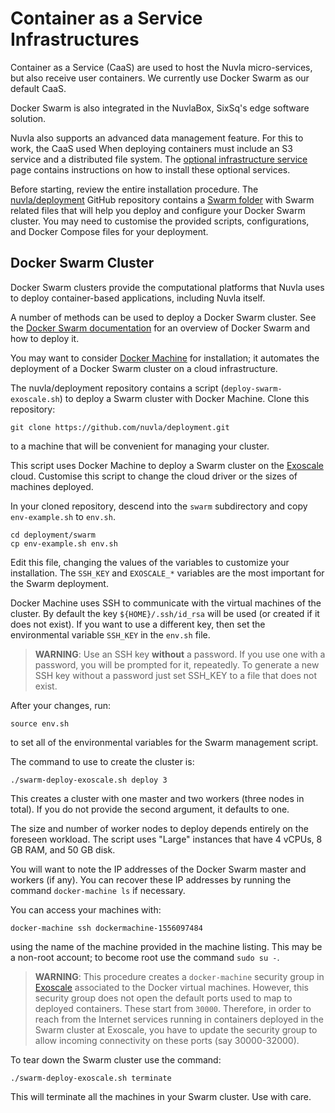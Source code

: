 Container as a Service Infrastructures
============================

Container as a Service (CaaS) are used to host the Nuvla micro-services, but also receive user containers. We currently use Docker Swarm as our default CaaS.

Docker Swarm is also integrated in the NuvlaBox, SixSq's edge software solution.

Nuvla also supports an advanced data management feature. For this to work, the CaaS used When deploying containers must include an S3 service and a distributed file system.  The [optional infrastructure service](/docs/dave/prod/caas-optional-services.html) page contains instructions on how to install these optional services. 

Before starting, review the entire installation procedure.  The [nuvla/deployment](https://github.com/nuvla/deployment) GitHub repository contains a [Swarm folder](https://github.com/nuvla/deployment/tree/master/swarm) with Swarm related files that will help you deploy and configure your Docker Swarm cluster.  You may need to customise the provided scripts, configurations, and Docker Compose files for your deployment.

## Docker Swarm Cluster

Docker Swarm clusters provide the computational platforms that Nuvla uses to deploy container-based applications, including Nuvla itself.

A number of methods can be used to deploy a Docker Swarm cluster.  See the [Docker Swarm documentation](https://docs.docker.com/engine/swarm/) for an overview of Docker Swarm and how to deploy it.

You may want to consider [Docker Machine](https://docs.docker.com/machine/) for installation; it automates the deployment of a Docker Swarm cluster on a cloud infrastructure.

The nuvla/deployment repository contains a script (`deploy-swarm-exoscale.sh`) to deploy a Swarm cluster with Docker Machine. Clone this repository:

    git clone https://github.com/nuvla/deployment.git

to a machine that will be convenient for managing your cluster.

This script uses Docker Machine to deploy a Swarm cluster on the [Exoscale](https://exoscale.ch) cloud. Customise this script to change the cloud driver or the sizes of machines deployed.

In your cloned repository, descend into the `swarm` subdirectory and copy `env-example.sh` to `env.sh`. 

    cd deployment/swarm
    cp env-example.sh env.sh

Edit this file, changing the values of the variables to customize your installation. The `SSH_KEY` and `EXOSCALE_*` variables are the most important for the Swarm deployment.

Docker Machine uses SSH to communicate with the virtual machines of the cluster. By default the key `${HOME}/.ssh/id_rsa` will be used (or created if it does not exist). If you want to use a different key, then set the environmental variable `SSH_KEY` in the `env.sh` file.

> **WARNING**: Use an SSH key **without** a password. If you use one with a password, you will be prompted for it, repeatedly. To generate a new SSH key without a password just set SSH_KEY to a file that does not exist.

After your changes, run:

    source env.sh

to set all of the environmental variables for the Swarm management script. 

The command to use to create the cluster is:

    ./swarm-deploy-exoscale.sh deploy 3

This creates a cluster with one master and two workers (three nodes in total). If you do not provide the second argument, it defaults to one.

The size and number of worker nodes to deploy depends entirely on the foreseen workload. The script uses "Large" instances that have 4 vCPUs, 8 GB RAM, and 50 GB disk.

You will want to note the IP addresses of the Docker Swarm master and workers (if any). You can recover these IP addresses by running the command `docker-machine ls` if necessary.

You can access your machines with:

    docker-machine ssh dockermachine-1556097484    

using the name of the machine provided in the machine listing. This may be a non-root account; to become root use the command `sudo su -`.

> **WARNING**: This procedure creates a `docker-machine` security group in [Exoscale](https://exoscale.ch) associated to the Docker virtual machines. However, this security group does not open the default ports used to map to deployed containers. These start from `30000`. Therefore, in order to reach from the Internet services running in containers deployed in the Swarm cluster at Exoscale, you have to update the security group to allow incoming connectivity on these ports (say 30000-32000).

To tear down the Swarm cluster use the command:

    ./swarm-deploy-exoscale.sh terminate

This will terminate all the machines in your Swarm cluster. Use with care.
